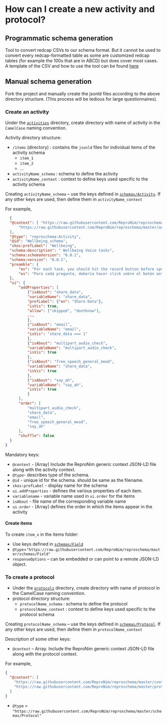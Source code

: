 # How can I create a new activity and protocol?

## Programmatic schema generation

Tool to convert redcap CSVs to our schema format. But it cannot be used to convert every
redcap-formatted table as some are customized redcap tables (for example the 100s that are in ABCD)
but does cover most cases. A template of the CSV and how to use the tool can be found
[here](https://github.com/sanuann/reproschema-builder)

## Manual schema generation

Fork the project and manually create the jsonld files according to the above directory structure.
(This process will be tedious for large questionnaires).

### Create an activity

Under the [`activities`](./activities) directory, create directory with name of activity in the
`CamelCase` naming convention.

Activity directory structure:

-   `/items` (directory) : contains the `jsonld` files for individual items of the activity schema
    -   `item_1`
    -   `item_2`
    -   …
-   `activityName_schema` : schema to define the activity
-   `activityName_context` : context to define keys used specific to the activity schema

Creating `activityName_schema` – use the keys defined in [`schemas/Activity`](./schemas/Activity).
If any other keys are used, then define them in `activityName_context`

For example,

```json
  {
  "@context": [ "https://raw.githubusercontent.com/ReproNim/reproschema/master/contexts/generic",
      "https://raw.githubusercontent.com/ReproNim/reproschema/master/activities/Wellbeing/Wellbeing_context"
  ],
  "@type": "reproschema:Activity",
  "@id": "Wellbeing_schema",
  "skos:prefLabel": "Wellbeing",
  "schema:description": " Wellbeing Voice tasks",
  "schema:schemaVersion": "0.0.1",
  "schema:version": "0.0.1",
  "preamble": {
      "en": "For each task, you should hit the record button before speaking and then stop once you are done speaking. You may hit play to hear what was recorded.",
      "es": "Para cada pregunta, debería hacer click sobre el botón antes de hablar y luego hacerlo de nuevo para parar de grabar. Luego puede tocar play para escuchar su respuesta."
  },
  "ui": {
      "addProperties": [
          {"isAbout": "share_data",
          "variableName": "share_data",
          "prefLabel": {"en": "Share Data"},
          "isVis": true,
          "allow": ["skipped", "dontknow"],
          ...
          },
          {"isAbout": "email",
          "variableName": "email",
          "isVis": "share_data === 1"
          },
          {"isAbout": "multipart_audio_check",
          "variableName": "multipart_audio_check",
          "isVis": true
          },
          {"isAbout": "free_speech_general_mood",
          "variableName": "share_data",
          "isVis": true
          },
          {"isAbout": "say_ah",
          "variableName": "say_ah",
          "isVis": true
          }
      ],
      "order": [
          "multipart_audio_check",
          "share_data",
          "email",
          "free_speech_general_mood",
          "say_ah"
      ],
      "shuffle": false
  }
}
```

Mandatory keys:

-  `@context` - [Array] Include the ReproNim generic context JSON-LD file along with the activity context.
-   `@type`- describes type of the schema.
-   `@id` - unique id for the schema. should be same as the filename.
-   `skos:prefLabel` - display name for the schema
-   `ui.addProperties` - defines the various properties of each item.
-   `variablename` - variable name used in `ui.order` for the items
-   `isAbout` - file name of the corresponding variable name
-   `ui.order` - [Array] defines the order in which the items appear in the activity

#### Create items

To create `item_x` in the items folder:

-   Use keys defined in [`schemas/Field`](./schemas/Field)
-   `@type`=`"https://raw.githubusercontent.com/ReproNim/reproschema/master/schemas/Field"`
-   `responseOptions` – can be embedded or can point to a remote JSON-LD object.

### To create a protocol

-   Under the [`protocols`](./protocols) directory, create directory with name of protocol in the CamelCase naming convention.
-   protocol directory structure:
    -   `protocolName_schema` : schema to define the protocol
    -   `protocolName_context` : context to define keys used specific to the protocol schema

Creating `protocolName_schema` – use the keys defined in [`schemas/Protocol`](./schemas/Protocol).
If any other keys are used, then define them in `protocolName_context`

Description of some other keys:

-   `@context` – Array. Include the ReproNim generic context JSON-LD file along with the protocol context.

For example,

```json
{
  "@context": [
    "https://raw.githubusercontent.com/ReproNim/reproschema/master/contexts/generic",
    "https://raw.githubusercontent.com/ReproNim/reproschema/master/protocols/example/nda-phq_context"
  ]
}
```

-   `@type` = `"https://raw.githubusercontent.com/ReproNim/reproschema/master/schemas/Protocol"`
